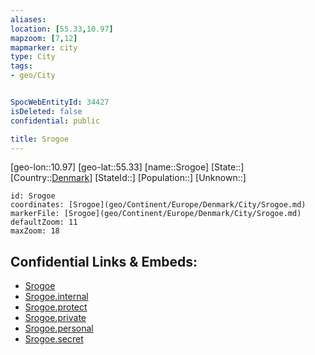 ```yaml
---
aliases: 
location: [55.33,10.97]
mapzoom: [7,12] 
mapmarker: city 
type: City
tags:
- geo/City


SpocWebEntityId: 34427
isDeleted: false
confidential: public

title: Srogoe
---
```

[geo-lon::10.97]
[geo-lat::55.33]
[name::Srogoe]
[State::]
[Country::[Denmark](geo/Continent/Europe/Denmark.md)]
[StateId::]
[Population::]
[Unknown::]


```leaflet
id: Srogoe
coordinates: [Srogoe](geo/Continent/Europe/Denmark/City/Srogoe.md)
markerFile: [Srogoe](geo/Continent/Europe/Denmark/City/Srogoe.md)
defaultZoom: 11 
maxZoom: 18
```


## Confidential Links & Embeds: 
- [Srogoe](../../../../../../_public/geo/Continent/Europe/Denmark/City/Srogoe.md) 
- [Srogoe.internal](../../../../../../_internal/geo/Continent/Europe/Denmark/City/Srogoe.internal.md) 
- [Srogoe.protect](../../../../../../_protect/geo/Continent/Europe/Denmark/City/Srogoe.protect.md) 
- [Srogoe.private](../../../../../../_private/geo/Continent/Europe/Denmark/City/Srogoe.private.md) 
- [Srogoe.personal](../../../../../../_personal/geo/Continent/Europe/Denmark/City/Srogoe.personal.md) 
- [Srogoe.secret](../../../../../../_secret/geo/Continent/Europe/Denmark/City/Srogoe.secret.md) 
